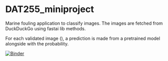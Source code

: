 # DAT255_miniproject
Marine fouling application to classify images.
The images are fetched from DuckDuckGo using fastai lib methods.

For each validated image (<keep>), a prediction is made from a pretrained model alongside with the probability.
  
  [![Binder](https://mybinder.org/badge_logo.svg)](https://mybinder.org/v2/gh/kmolima/DAT255_miniproject/main)
